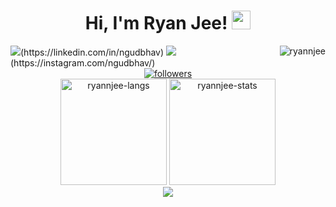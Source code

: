 <h1 align="center">
Hi, I'm Ryan Jee!
  <img src="https://media.giphy.com/media/hvRJCLFzcasrR4ia7z/giphy.gif" width="30"></h1>
  <img src="https://komarev.com/ghpvc/?username=ryannjee&label=Profile%20Views&color=1f456e&style=flat" align='right' alt="ryannjee" />
  <img src="https://img.shields.io/badge/Ryan Jee%20-%230077B5.svg?&style=for-the-badge&logo=linkedin&logoColor=white"/>(https://linkedin.com/in/ngudbhav)
  <img src="https://img.shields.io/badge/@ryannjee%20-%23E4405F.svg?&style=for-the-badge&logo=Instagram&logoColor=white"/>(https://instagram.com/ngudbhav/)


<div align="center">
  <a href="https://github.com/YauhenKavalchuk">
    <img alt="followers" title="Follow me on Github" src="https://custom-icon-badges.herokuapp.com/github/followers/YauhenKavalchuk?color=236ad3&labelColor=1155ba&style=for-the-badge&logo=person-add&label=Follow&logoColor=white"/></a>
</div>

<div align="center">
  <img height="170em" src="https://github-readme-stats.vercel.app/api/top-langs/?username=ryannjee&layout=compact&show_icon=true" alt="ryannjee-langs"/>
  <img height="170em" src="https://github-readme-stats.vercel.app/api/?username=ryannjee&layout=compact&show_icon=true" alt="ryannjee-stats"/>
</div>

<div align="center">
  <img src="http://github-readme-streak-stats.herokuapp.com?user=ryannjee&hide_border=true" />
</div>

<!---
ryannjee/ryannjee is a ✨ special ✨ repository because its `README.md` (this file) appears on your GitHub profile.
You can click the Preview link to take a look at your changes.
--->
